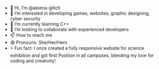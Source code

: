 - 👋 Hi, I’m @aleena-glitch
- 👀 I’m interested in developing games, websites, graphic designing, cyber security
- 🌱 I’m currently learning C++
- 💞️ I’m looking to collaborate with experienced developers
- 📫 How to reach me 
- 😄 Pronouns: She/Her/Hers
- ⚡ Fun fact:  I once created a fully responsive website for science exhibition and got first Position in all campuses, blending my love for coding and creativity!

<!---
aleena-glitch/aleena-glitch is a ✨ special ✨ repository because its `README.md` (this file) appears on your GitHub profile.
You can click the Preview link to take a look at your changes.
--->
